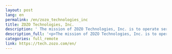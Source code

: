 ```yaml
---
layout: post
lang: en
permalink: /en/zozo_technologies_inc
title: ZOZO Technologies, Inc.
description: ' The mission of ZOZO Technologies, Inc. is to operate services and to develop technologies that helps improve the entire ZOZO Group. ZOZO Technologies is a collection of those who are currently involved in technical productions, such as engineers, designers and analysts of the ZOZO Group companies. (Hiring) '
description_full: '<p>The mission of ZOZO Technologies, Inc. is to operate services and to develop technologies that helps improve the entire ZOZO Group. ZOZO Technologies is a collection of those who are currently involved in technical productions, such as engineers, designers and analysts of the ZOZO Group companies. <a href="https://tech.zozo.com/en/recruit/">(Hiring)</a></p>'
categories: full_remote
link: https://tech.zozo.com/en/
---
```

